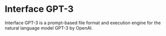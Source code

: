 # Interface GPT-3

Interface GPT-3 is a prompt-based file format and execution engine for the natural language model GPT-3 by OpenAI.

